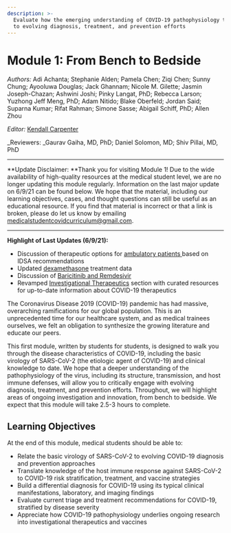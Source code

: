 ```yaml
---
description: >-
  Evaluate how the emerging understanding of COVID-19 pathophysiology translates
  to evolving diagnosis, treatment, and prevention efforts
---
```


# Module 1: From Bench to Bedside

_Authors:_ Adi Achanta; Stephanie Alden; Pamela Chen; Ziqi Chen; Sunny Chung; Ayooluwa Douglas; Jack Ghannam; Nicole M. Gilette; Jasmin Joseph-Chazan; Ashwini Joshi; Pinky Langat, PhD; Rebecca Larson; Yuzhong Jeff Meng, PhD; Adam Nitido; Blake Oberfeld; Jordan Said; Suparna Kumar; Rifat Rahman; Simone Sasse; Abigail Schiff, PhD; Allen Zhou

_Editor:_ [Kendall Carpenter](mailto:kendall\_carpenter@hms.harvard.edu)

_Reviewers: _Gaurav Gaiha, MD, PhD; Daniel Solomon, MD; Shiv Pillai, MD, PhD

****

**Update Disclaimer: **Thank you for visiting Module 1! Due to the wide availability of high-quality resources at the medical student level, we are no longer updating this module regularly. Information on the last major update on 6/9/21 can be found below. We hope that the material, including our learning objectives, cases, and thought questions can still be useful as an educational resource. If you find that material is incorrect or that a link is broken, please do let us know by emailing [medicalstudentcovidcurriculum@gmail.com](mailto:medicalstudentcovidcurriculum@gmail.com).&#x20;

****

**Highlight of Last Updates (6/9/21):**

* Discussion of therapeutic options for [ambulatory patients ](management-of-covid-19.md#if-mildly-ill)based on IDSA recommendations
* Updated [dexamethasone](management-of-covid-19.md#treatment) treatment data
* Discussion of [Baricitinib and Remdesivir](management-of-covid-19.md#treatment)
* Revamped [Investigational Therapeutics](investigational-therapeutics-and-vaccine-development.md#investigational-therapeutics) section with curated resources for up-to-date information about COVID-19 therapeutics

The Coronavirus Disease 2019 (COVID-19) pandemic has had massive, overarching ramifications for our global population. This is an unprecedented time for our healthcare system, and as medical trainees ourselves, we felt an obligation to synthesize the growing literature and educate our peers.&#x20;

This first module, written by students for students, is designed to walk you through the disease characteristics of COVID-19, including the basic virology of SARS-CoV-2 (the etiologic agent of COVID-19) and clinical knowledge to date. We hope that a deeper understanding of the pathophysiology of the virus, including its structure, transmission, and host immune defenses, will allow you to critically engage with evolving diagnosis, treatment, and prevention efforts. Throughout, we will highlight areas of ongoing investigation and innovation, from bench to bedside. We expect that this module will take 2.5-3 hours to complete.

## Learning Objectives

At the end of this module, medical students should be able to:

* Relate the basic virology of SARS-CoV-2 to evolving COVID-19 diagnosis and prevention approaches
* Translate knowledge of the host immune response against SARS-CoV-2 to COVID-19 risk stratification, treatment, and vaccine strategies
* Build a differential diagnosis for COVID-19 using its typical clinical manifestations, laboratory, and imaging findings&#x20;
* Evaluate current triage and treatment recommendations for COVID-19, stratified by disease severity
* Appreciate how COVID-19 pathophysiology underlies ongoing research into investigational therapeutics and vaccines

